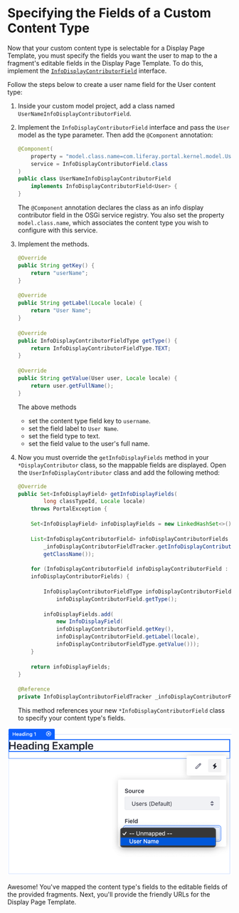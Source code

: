 # Specifying the Fields of a Custom Content Type

Now that your custom content type is selectable for a Display Page Template, you
must specify the fields you want the user to map to the a fragment's editable
fields in the Display Page Template. To do this, implement the
[`InfoDisplayContributorField`](@app-ref@/info/2.0.0/javadocs/com/liferay/info/display/contributor/field/InfoDisplayContributorField.html)
interface.

Follow the steps below to create a user name field for the User content type:

1.  Inside your custom model project, add a class named
    `UserNameInfoDisplayContributorField`.

2.  Implement the `InfoDisplayContributorField` interface and pass the `User`
    model as the type parameter. Then add the `@Component` annotation:

    ```java
    @Component(
        property = "model.class.name=com.liferay.portal.kernel.model.User",
        service = InfoDisplayContributorField.class
    )
    public class UserNameInfoDisplayContributorField
        implements InfoDisplayContributorField<User> {
    }
    ```

    The `@Component` annotation declares the class as an info display
    contributor field in the OSGi service registry. You also set the property
    `model.class.name`, which associates the content type you wish to configure
    with this service.

3.  Implement the methods.

    ```java
    @Override
    public String getKey() {
        return "userName";
    }

    @Override
    public String getLabel(Locale locale) {
        return "User Name";
    }

    @Override
    public InfoDisplayContributorFieldType getType() {
        return InfoDisplayContributorFieldType.TEXT;
    }

    @Override
    public String getValue(User user, Locale locale) {
        return user.getFullName();
    }
    ```

    The above methods

    - set the content type field key to `username`.
    - set the field label to `User Name`.
    - set the field type to text.
    - set the field value to the user's full name.

4.  Now you must override the `getInfoDisplayFields` method in your
    `*DisplayContributor` class, so the mappable fields are displayed. Open the
    `UserInfoDisplayContributor` class and add the following method:

    ```java
    @Override
    public Set<InfoDisplayField> getInfoDisplayFields(
            long classTypeId, Locale locale)
        throws PortalException {

        Set<InfoDisplayField> infoDisplayFields = new LinkedHashSet<>();

        List<InfoDisplayContributorField> infoDisplayContributorFields =
            _infoDisplayContributorFieldTracker.getInfoDisplayContributorFields(
            getClassName());

        for (InfoDisplayContributorField infoDisplayContributorField :
        infoDisplayContributorFields) {

            InfoDisplayContributorFieldType infoDisplayContributorFieldType =
                infoDisplayContributorField.getType();

            infoDisplayFields.add(
                new InfoDisplayField(
                infoDisplayContributorField.getKey(),
                infoDisplayContributorField.getLabel(locale),
                infoDisplayContributorFieldType.getValue()));
        }

        return infoDisplayFields;
    }

    @Reference
    private InfoDisplayContributorFieldTracker _infoDisplayContributorFieldTracker;
    ```

    This method references your new `*InfoDisplayContributorField` class to
    specify your content type's fields.

![Figure 1: After creating the `*InfoDisplayContributorField` class, your custom content type has a new field to map.](../../../images/content-type-custom-fields.png)

Awesome! You've mapped the content type's fields to the editable fields of the
provided fragments. Next, you'll provide the friendly URLs for the Display Page
Template.
